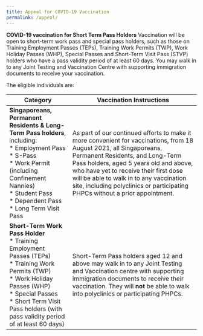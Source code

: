 ```yaml
---
title: Appeal for COVID-19 Vaccination
permalink: /appeal/
---
```

**COVID-19 vaccination for Short Term Pass Holders**
Vaccination will be open to short-term work pass and special pass holders, such as those on Training Employment Passes (TEPs), Training Work Permits (TWP), Work Holiday Passes (WHP), Special Passes and Short-Term Visit Pass (STVP) holders who have a pass validity period of at least 60 days. You may walk in to any Joint Testing and Vaccination Centre with supporting immigration documents to receive your vaccination.

The eligible individuals are:


| Category | Vaccination Instructions | 
| -------- | -------- | 
| **Singaporeans, Permanent Residents &amp; Long-Term Pass holders**, including:<br>* Employment Pass<br>* S-Pass<br>* Work Permit (including Confinement Nannies) <br>* Student Pass<br>* Dependent Pass<br>* Long Term Visit Pass| As part of our continued efforts to make it more convenient for vaccinations, from 18 August 2021, all Singaporeans, Permanent Residents, and Long-Term Pass holders, aged 5 years old and above, who have yet to receive their first dose will be able to walk in to any vaccination site, including polyclinics or participating PHPCs without a prior appointment. | 
| **Short-Term Work Pass Holder**<br>* Training Employment Passes (TEPs)<br>* Training Work Permits (TWP)<br>* Work Holiday Passes (WHP)<br>* Special Passes<br>* Short Term Visit Pass holders (with pass validity period of at least 60 days)|Short-Term Pass holders aged 12 and above may walk in to any Joint Testing and Vaccination centre with supporting immigration documents to receive their vaccination. They will **not** be able to walk into polyclinics or participating PHPCs.| 

















<p></p>
